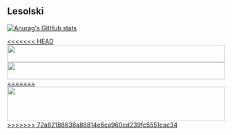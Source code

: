 ## Lesolski
[![Anurag's GitHub stats](https://github-readme-stats.vercel.app/api?username=lesolski&show_icons=true&theme=gruvbox)](https://github.com/lesolski?tab=repositories)

<a href="https://discordapp.com/users/924759695753900137" >
<<<<<<< HEAD
  <img src="https://github.com/lesolski/lesolski/assets/discord-logo-brand.svg" width="100%" height="40">
</a>

<a href="https://twitter.com/lesolski" >
  <img src="https://github.com/lesolski/lesolski/assets/twitter-logo-brand.svg" width="100%" height="40">
=======
  <img src="https://github.com/lesolski/lesolski/blob/main/assets/discord-logo-brand.svg" width="100%" height="80">
>>>>>>> 72a82188638a88814e6ca960cd239fc5551cac34
</a>
